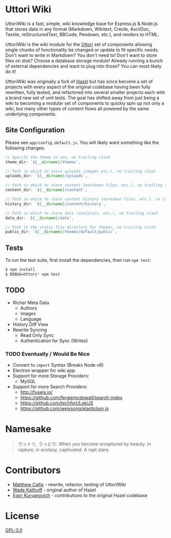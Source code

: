 # Uttori Wiki

UttoriWiki is a fast, simple, wiki knowledge base for Express.js & Node.js that stores data in any format (Markdown, Wikitext, Creole, AsciiDoc, Textile, reStructuredText, BBCode, Pendown, etc.), and renders to HTML.

UttoriWiki is the wiki module for the [Uttori](https://github.com/uttori) set of components allowing single chunks of functionality be changed or update to fit specific needs. Don't want to write in Markdown? You don't need to! Don't want to store files on disk? Choose a database storage module! Already running a bunch of external dependencies and want to plug into those? You can most likely do it!

UttoriWiki was originally a fork of [Hazel](https://github.com/wkallhof/hazel) but has since become a set of projects with every aspect of the original codebase having been fully rewritten, fully tested, and refactored into several smaller projects each with a brand new set of unit tests. The goal has shifted away from just being a wiki to becoming a modular set of components to quickly spin up not only a wiki, but many other types of content flows all powered by the same underlying components.

## Site Configuration

Please see `app/config.default.js`. You will likely want something like the following changes:

```javascript
// Specify the theme to use, no trailing slash
theme_dir: `${__dirname}/themes`,

// Path in which to store uploads (images etc.), no trailing slash
uploads_dir: `${__dirname}/uploads`,

// Path in which to store content (markdown files, etc.), no trailing slash
content_dir: `${__dirname}/content`,

// Path in which to store content history (markdown files, etc.), no trailing slash
history_dir: `${__dirname}/content/history`,

// Path in which to store data (analytics, etc.), no trailing slash
data_dir: `${__dirname}/data`,

// Path to the static file directory for themes, no trailing slash
public_dir: `${__dirname}/themes/default/public`,
```

## Tests

To run the test suite, first install the dependencies, then run `npm test`:

```bash
$ npm install
$ DEBUG=Uttori* npm test
```

## TODO
- Richer Meta Data
  - Authors
  - Images
  - Language
- History Diff View
- Rewrite Syncing
  - Read Only Sync
  - Authentication for Sync (Writes)

### TODO Eventually / Would Be Nice
- Convert to `import` Syntax (Breaks Node v8)
- Electron wrapper for wiki app.
- Support for more Storage Providers:
  - MySQL
- Support for more Search Providers:
  - http://fusejs.io/
  - https://github.com/fergiemcdowall/search-index
  - https://github.com/techfort/LokiJS
  - https://github.com/weixsong/elasticlunr.js

# Namesake

> ウットリ, うっとり: When you become enraptured by beauty. In rapture, in ecstasy, captivated. A rapt stare.

# Contributors

 - [Matthew Callis](https://github.com/MatthewCallis) - rewrite, refactor, testing of UttoriWiki
 - [Wade Kallhoff](https://github.com/wkallhof) - original author of Hazel
 - [Egor Kuryanovich](https://github.com/Sontan) - contributions to the original Hazel codebase

# License
  [GPL-3.0](LICENSE)
